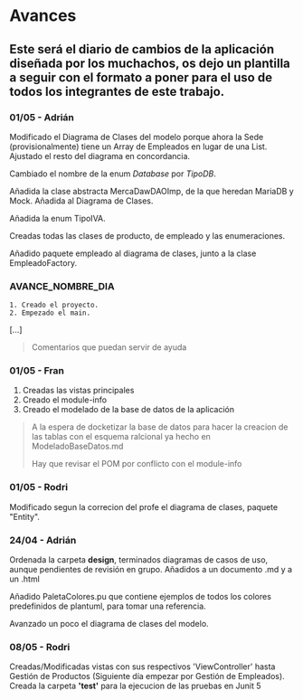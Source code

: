 # Avances 

## Este será el diario de cambios de la aplicación diseñada por los muchachos, os dejo un plantilla a seguir con el formato a poner para el uso de todos los integrantes de este trabajo.

### 01/05 - Adrián

Modificado el Diagrama de Clases del modelo porque ahora la Sede (provisionalmente) tiene un Array de Empleados en lugar de una List. Ajustado el resto del diagrama en concordancia. 

Cambiado el nombre de la enum *Database* por *TipoDB*.

Añadida la clase abstracta MercaDawDAOImp, de la que heredan MariaDB y Mock. Añadida al Diagrama de Clases.

Añadida la enum TipoIVA.

Creadas todas las clases de producto, de empleado y las enumeraciones.

Añadido paquete empleado al diagrama de clases, junto a la clase EmpleadoFactory.



### AVANCE_NOMBRE_DIA

    1. Creado el proyecto.
    2. Empezado el main.
   [...]

>Comentarios que puedan servir de ayuda

### 01/05 - Fran

1. Creadas las vistas principales
2. Creado el module-info
3. Creado el modelado de la base de datos de la aplicación

> A la espera de docketizar la base de datos para hacer la creacion de las tablas con el esquema ralcional ya hecho en ModeladoBaseDatos.md
> 
> Hay que revisar el POM por conflicto con el module-info

### 01/05 - Rodri

Modificado segun la correcion del profe el diagrama de clases, paquete "Entity".

### 24/04 - Adrián

Ordenada la carpeta **design**, terminados diagramas de casos de uso, aunque pendientes de revisión en grupo. Añadidos a un documento .md y a un .html

Añadido PaletaColores.pu que contiene ejemplos de todos los colores predefinidos de plantuml, para tomar una referencia.

Avanzado un poco el diagrama de clases del modelo.

### 08/05 - Rodri

Creadas/Modificadas vistas con sus respectivos 'ViewController' hasta Gestión de Productos (Siguiente día empezar por Gestión de Empleados). Creada la carpeta **'test'** para la ejecucion de las pruebas en Junit 5

